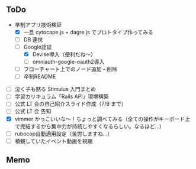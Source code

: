 ## ToDo

- 卒制アプリ技術検証
  - [x] 一旦 cytocape.js + dagre.js でプロトタイプ作ってみる
  - [ ] DB 連携
  - [ ] Google認証
      - [x] Devise導入（便利だね〜）
      - [ ] omniauth-google-oauth2導入
  - [ ] フローチャート上でのノード追加・削除
  - [ ] 卒制README
- [ ] 泣く子も黙る Stimulus 入門まとめ
- [ ] 学習カリキュラム「Rails API」環境構築
- [ ] 公式 LT 会の自己紹介スライド作成（7/9 まで）
- [ ] 公式 LT 会 告知
- [x] vimmer かっこいいな〜！ちょっと調べてみる（全ての操作がキーボード上で完結するから集中力が持続しやすくなるらしい。なるほど...）
- [ ] rubocop自動適用設定（苦労しますね...）
- [ ] 積観していたイベント動画を視聴

## Memo